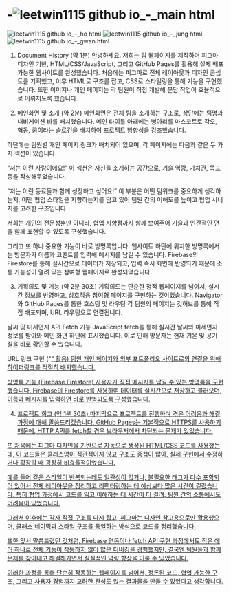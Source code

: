 # -![leetwin1115 github io_-_main html](https://github.com/user-attachments/assets/481059d9-6119-4935-bcd0-e8d964b2e61a)
![leetwin1115 github io_-_ho html](https://github.com/user-attachments/assets/3a228c10-6bb1-4556-a391-984f91937f2e)
![leetwin1115 github io_-_jung html](https://github.com/user-attachments/assets/ffc4ea92-d16f-48e7-88ee-ee437333ccc9)
![leetwin1115 github io_-_gwan html](https://github.com/user-attachments/assets/365486eb-8f79-488a-aaa2-98375020d40a)

1. Document History (약 1분)
안녕하세요. 저희는 팀 웹페이지를 제작하며 피그마 디자인 기반, HTML/CSS/JavaScript, 그리고 GitHub Pages를 활용해 실제 배포 가능한 웹사이트를 완성했습니다.
처음에는 피그마로 전체 레이아웃과 디자인 콘셉트를 기획했고, 이후 HTML로 구조를 잡고, CSS로 스타일링을 통해 기능을 구현했습니다.
또한 이미지나 개인 페이지는 각 팀원이 직접 개발해 분담 작업이 효율적으로 이뤄지도록 했습니다.

2. 메인화면 및 소개 (약 2분)
메인화면은 전체 팀을 소개하는 구조로, 상단에는 팀명과 내비게이션 바를 배치했습니다.
메인 타이틀 아래에는 병아리를 마스코트로 각오, 협동, 꿈이라는 슬로건을 배치하여 프로젝트 방향성을 강조했습니다.

하단에는 팀원별 개인 페이지 링크가 배치되어 있으며, 각 페이지에는 다음과 같은 두 가지 섹션이 있습니다

“저는 이런 사람이에요!”
이 섹션은 자신을 소개하는 공간으로, 기술 역량, 가치관, 목표 등을 작성해두었습니다.

“저는 이런 동료들과 함께 성장하고 싶어요!”
이 부분은 어떤 팀워크를 중요하게 생각하는지, 어떤 협업 스타일을 지향하는지를 담고 있어
팀원 간의 이해도를 높이고 협업 시너지를 고려한 구조입니다.

저희는 개인의 전문성뿐만 아니라, 협업 지향점까지 함께 보여주어
기술과 인간적인 면을 함께 표현할 수 있도록 구성했습니다.

그리고 또 하나 중요한 기능이 바로 방명록입니다.
웹사이트 하단에 위치한 방명록에서는 방문자가 이름과 코멘트를 입력해 메시지를 남길 수 있습니다.
Firebase의 Firestore를 통해 실시간으로 데이터가 저장되고, 입력 즉시 화면에 반영되기 때문에
소통 가능성이 열려 있는 참여형 웹페이지로 완성되었습니다.

3. 기획의도 및 기능 (약 2분 30초)
기획의도는 단순한 정적 웹페이지를 넘어서, 실시간 정보를 반영하고, 상호작용 참여형 페이지를 구현하는 것이었습니다.
Navigator와 GitHub Pages를 통한 호스팅 및 라우팅
각 팀원의 페이지는 깃허브를 통해 직접 배포되며, URL 라우팅으로 연결됩니다.

날씨 및 미세먼지 API Fetch 기능
JavaScript fetch를 통해 실시간 날씨와 미세먼지 정보를 받아와 메인 화면 하단에 표시했습니다.
이로 인해 방문자는 현재 기온 및 공기 질을 바로 확인할 수 있습니다.

URL 링크 구현 ("<a href>" 활용)
팀원 개인 페이지와 외부 포트폴리오 사이트로의 연결을 위해 하이퍼링크를 적절히 배치했습니다.

방명록 기능 (Firebase Firestore)
사용자가 직접 메시지를 남길 수 있는 방명록을 구현했습니다.
Firebase의 Firestore를 사용하여 데이터를 실시간으로 저장하고 불러오며, 이름과 메시지를 입력하면 바로 반영되도록 구성했습니다.

4. 프로젝트 회고 (약 1분 30초)
마지막으로 프로젝트를 진행하며 겪은 어려움과 해결 과정에 대해 말씀드리겠습니다.
GitHub Pages는 기본적으로 HTTPS를 사용하기 때문에, HTTP API를 fetch할 경우 브라우저에서 차단되는 문제가 있었습니다.

또 처음에는 피그마 디자인을 기반으로 자동으로 생성된 HTML/CSS 코드를 사용했는데,
이 코드들은 클래스명이 직관적이지 않고 구조도 중첩이 많아,
실제 구현에서 수정하거나 확장할 때 굉장히 비효율적이었습니다.

예를 들어 같은 스타일이 반복되는데도 일관성이 없거나, 불필요한 태그가 다수 포함되어 있어서
전체 레이아웃을 정리하고 리팩터링하는 데 예상보다 많은 시간이 걸렸습니다.
특히 협업 과정에서 코드를 읽고 이해하는 데 시간이 더 걸려, 팀원 간의 소통에서도 어려움이 있었습니다.

그래서 이후에는 각자 직접 구조를 다시 잡고, 피그마는 디자인 참고용으로만 활용했으며,
클래스 네이밍과 스타일 구조를 통일하는 방식으로 코드를 정리했습니다.

또한 앞서 말씀드렸던 것처럼, Firebase 연동이나 fetch API 구현 과정에서도
작은 에러 하나로 전체 기능이 작동하지 않아 많은 디버깅을 경험했지만,
결국엔 팀원들과 함께 문제를 찾아내고 해결해가면서 실질적인 역량 향상을 이룰 수 있었습니다.

이러한 과정을 통해 단순히 작동하는 웹페이지를 넘어서,
정돈된 코드, 협업 가능한 구조, 그리고 사용자 경험까지 고려한 완성도 있는 결과물을 만들 수 있었다고 생각합니다.
